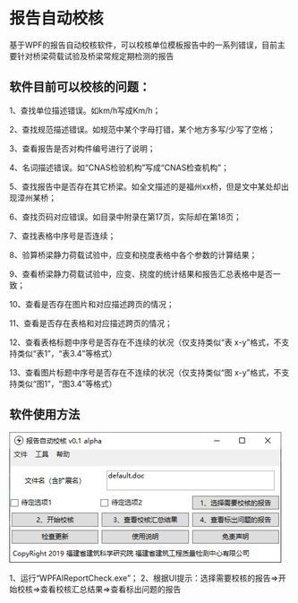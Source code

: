 # 报告自动校核
基于WPF的报告自动校核软件，可以校核单位模板报告中的一系列错误，目前主要针对桥梁荷载试验及桥梁常规定期检测的报告

## 软件目前可以校核的问题：
1、查找单位描述错误。如km/h写成Km/h；

2、查找规范描述错误。如规范中某个字母打错，某个地方多写/少写了空格；

3、查看报告是否对构件编号进行了说明；

4、名词描述错误。如“CNAS检验机构”写成“CNAS检查机构”；

5、查找报告中是否存在其它桥梁。如全文描述的是福州xx桥，但是文中某处却出现漳州某桥；

6、查找页码对应错误。如目录中附录在第17页，实际却在第18页；

7、查找表格中序号是否连续；

8、验算桥梁静力荷载试验中，应变和挠度表格中各个参数的计算结果；

9、查看桥梁静力荷载试验中，应变、挠度的统计结果和报告汇总表格中是否一致；

10、查看是否存在图片和对应描述跨页的情况；

11、查看是否存在表格和对应描述跨页的情况；

12、查看表格标题中序号是否存在不连续的状况（仅支持类似“表 x-y”格式，不支持类似“表1”，“表3.4”等格式）

13、查看图片标题中序号是否存在不连续的状况（仅支持类似“图 x-y”格式，不支持类似“图1”，“图3.4”等格式）

## 软件使用方法
![软件主界面](https://github.com/zjkl19/WPFAIReportCheck/blob/master/软件主界面.png)

1、运行“WPFAIReportCheck.exe”；
2、根据UI提示：选择需要校核的报告=>开始校核=>查看校核汇总结果=>查看标出问题的报告